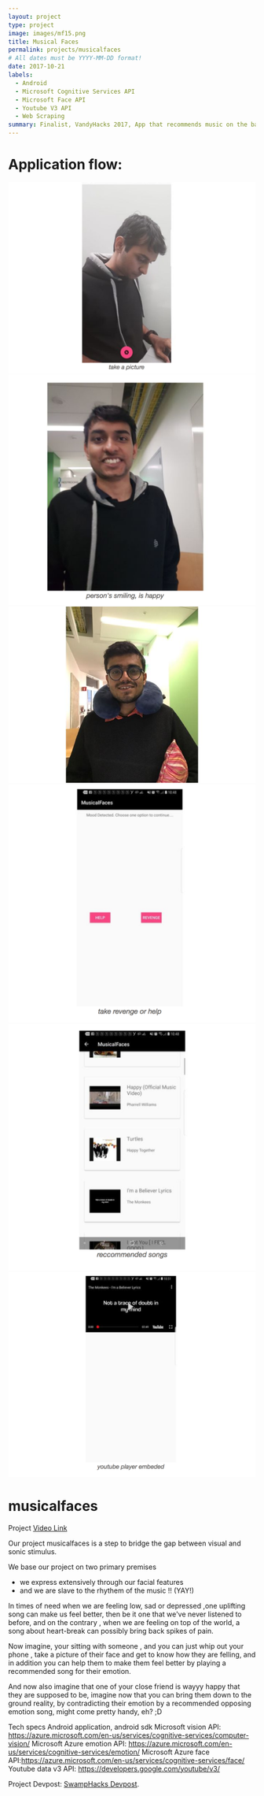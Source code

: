 ```yaml
---
layout: project
type: project
image: images/mf15.png
title: Musical Faces
permalink: projects/musicalfaces
# All dates must be YYYY-MM-DD format!
date: 2017-10-21
labels:
  - Android
  - Microsoft Cognitive Services API
  - Microsoft Face API
  - Youtube V3 API
  - Web Scraping
summary: Finalist, VandyHacks 2017, App that recommends music on the basis of user's facial expressions
---
```

# Application flow: 


<div class="ui image">
  <img class="ui image" src="../images/mf11.png">
  <img class="ui image" src="../images/mf12.png">
  <img class="ui image" src="../images/mf3.png">
  <img class="ui image" src="../images/mf14.png">
  <img class="ui image" src="../images/mf15.png">
  <img class="ui image" src="../images/mf16.png">
</div>

# musicalfaces

Project [Video Link](https://youtu.be/wetPkyiPhww)
<div class="ui embed" data-source="youtube" data-id="wetPkyiPhww" >
</div>

Our project musicalfaces is a step to bridge the gap between visual and sonic stimulus. 

We base our project on two primary premises
- we express extensively through our facial features
- and we are slave to the rhythem of the music !! (YAY!)



In times of need when we are feeling low, sad or depressed ,one uplifting song can make us feel better, then be it one that we've never listened to before, and on the contrary , when we are feeling on top of the world, a song about heart-break can possibly bring back spikes of pain.

Now imagine, your sitting with someone , and you can just whip out your phone , take a picture of their face and get to know how they are felling, and in addition you can help them to make them feel better by playing a recommended song for their emotion.

And now also imagine that one of your close friend is wayyy happy that they are supposed to be, imagine now that you can bring them down to the ground reality, by contradicting their emotion by a recommended opposing emotion song, might come pretty handy, eh? ;D

Tech specs
Android application, android sdk
Microsoft vision API: https://azure.microsoft.com/en-us/services/cognitive-services/computer-vision/
Microsoft Azure emotion API: https://azure.microsoft.com/en-us/services/cognitive-services/emotion/
Microsoft Azure face API:https://azure.microsoft.com/en-us/services/cognitive-services/face/
Youtube data v3 API: https://developers.google.com/youtube/v3/



Project Devpost: [SwampHacks Devpost](https://devpost.com/software/opendoors).
